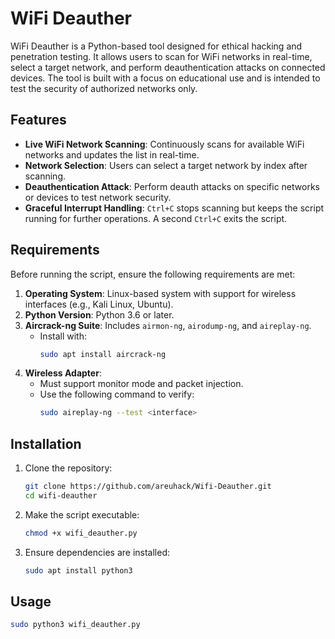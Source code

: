 # WiFi Deauther

WiFi Deauther is a Python-based tool designed for ethical hacking and penetration testing. It allows users to scan for WiFi networks in real-time, select a target network, and perform deauthentication attacks on connected devices. The tool is built with a focus on educational use and is intended to test the security of authorized networks only.

## Features

- **Live WiFi Network Scanning**: Continuously scans for available WiFi networks and updates the list in real-time.
- **Network Selection**: Users can select a target network by index after scanning.
- **Deauthentication Attack**: Perform deauth attacks on specific networks or devices to test network security.
- **Graceful Interrupt Handling**: `Ctrl+C` stops scanning but keeps the script running for further operations. A second `Ctrl+C` exits the script.

## Requirements

Before running the script, ensure the following requirements are met:

1. **Operating System**: Linux-based system with support for wireless interfaces (e.g., Kali Linux, Ubuntu).
2. **Python Version**: Python 3.6 or later.
3. **Aircrack-ng Suite**: Includes `airmon-ng`, `airodump-ng`, and `aireplay-ng`.
   - Install with:
     ```bash
     sudo apt install aircrack-ng
     ```
4. **Wireless Adapter**: 
   - Must support monitor mode and packet injection.
   - Use the following command to verify:
     ```bash
     sudo aireplay-ng --test <interface>
     ```

## Installation

1. Clone the repository:
   ```bash
   git clone https://github.com/areuhack/Wifi-Deauther.git
   cd wifi-deauther
2. Make the script executable:
   ```bash
   chmod +x wifi_deauther.py
3. Ensure dependencies are installed:
   ```bash
   sudo apt install python3
## Usage
```bash
sudo python3 wifi_deauther.py
